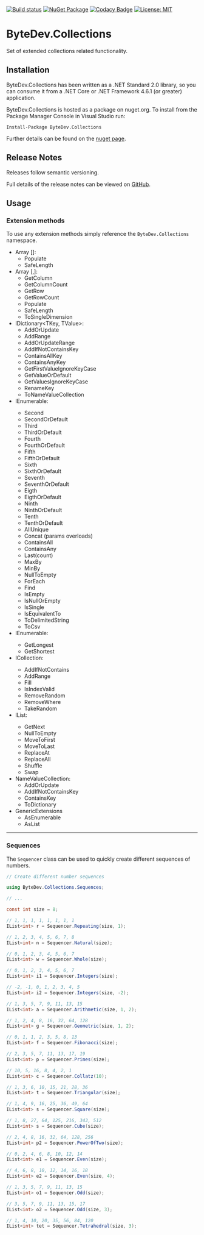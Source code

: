 [![Build status](https://ci.appveyor.com/api/projects/status/github/bytedev/ByteDev.Collections?branch=master&svg=true)](https://ci.appveyor.com/project/bytedev/ByteDev-Collections/branch/master)
[![NuGet Package](https://img.shields.io/nuget/v/ByteDev.Collections.svg)](https://www.nuget.org/packages/ByteDev.Collections)
[![Codacy Badge](https://api.codacy.com/project/badge/Grade/030a2d92bb2d4099962084f90dacfed0)](https://www.codacy.com/manual/ByteDev/ByteDev.Collections?utm_source=github.com&amp;utm_medium=referral&amp;utm_content=ByteDev/ByteDev.Collections&amp;utm_campaign=Badge_Grade)
[![License: MIT](https://img.shields.io/badge/License-MIT-green.svg)](https://github.com/ByteDev/ByteDev.Collections/blob/master/LICENSE)

# ByteDev.Collections

Set of extended collections related functionality.

## Installation

ByteDev.Collections has been written as a .NET Standard 2.0 library, so you can consume it from a .NET Core or .NET Framework 4.6.1 (or greater) application.

ByteDev.Collections is hosted as a package on nuget.org.  To install from the Package Manager Console in Visual Studio run:

`Install-Package ByteDev.Collections`

Further details can be found on the [nuget page](https://www.nuget.org/packages/ByteDev.Collections/).

## Release Notes

Releases follow semantic versioning.

Full details of the release notes can be viewed on [GitHub](https://github.com/ByteDev/ByteDev.Collections/blob/master/docs/RELEASE-NOTES.md).

## Usage

### Extension methods

To use any extension methods simply reference the `ByteDev.Collections` namespace.

- Array []:
  - Populate
  - SafeLength
- Array [,]:
  - GetColumn
  - GetColumnCount
  - GetRow
  - GetRowCount
  - Populate
  - SafeLength
  - ToSingleDimension
- IDictionary<TKey, TValue>:
  - AddOrUpdate
  - AddRange
  - AddOrUpdateRange
  - AddIfNotContainsKey
  - ContainsAllKey
  - ContainsAnyKey
  - GetFirstValueIgnoreKeyCase  
  - GetValueOrDefault
  - GetValuesIgnoreKeyCase
  - RenameKey
  - ToNameValueCollection
- IEnumerable<T>:
  - Second
  - SecondOrDefault
  - Third
  - ThirdOrDefault
  - Fourth
  - FourthOrDefault
  - Fifth
  - FifthOrDefault
  - Sixth
  - SixthOrDefault
  - Seventh
  - SeventhOrDefault
  - Eigth
  - EigthOrDefault
  - Ninth
  - NinthOrDefault
  - Tenth
  - TenthOrDefault
  - AllUnique
  - Concat (params overloads)
  - ContainsAll
  - ContainsAny
  - Last(count)
  - MaxBy
  - MinBy
  - NullToEmpty
  - ForEach
  - Find
  - IsEmpty
  - IsNullOrEmpty
  - IsSingle
  - IsEquivalentTo
  - ToDelimitedString
  - ToCsv
- IEnumerable<string>:
  - GetLongest
  - GetShortest 
- ICollection<T>:
  - AddIfNotContains
  - AddRange
  - Fill
  - IsIndexValid
  - RemoveRandom
  - RemoveWhere
  - TakeRandom
- IList<T>:
  - GetNext
  - NullToEmpty
  - MoveToFirst
  - MoveToLast
  - ReplaceAt
  - ReplaceAll
  - Shuffle
  - Swap
- NameValueCollection: 
  - AddOrUpdate
  - AddIfNotContainsKey
  - ContainsKey
  - ToDictionary
- GenericExtensions
  - AsEnumerable
  - AsList

---

### Sequences

The `Sequencer` class can be used to quickly create different sequences of numbers.

```csharp
// Create different number sequences

using ByteDev.Collections.Sequences;

// ...

const int size = 8;

// 1, 1, 1, 1, 1, 1, 1, 1
IList<int> r = Sequencer.Repeating(size, 1);

// 1, 2, 3, 4, 5, 6, 7, 8
IList<int> n = Sequencer.Natural(size);

// 0, 1, 2, 3, 4, 5, 6, 7
IList<int> w = Sequencer.Whole(size);

// 0, 1, 2, 3, 4, 5, 6, 7
IList<int> i1 = Sequencer.Integers(size);

// -2, -1, 0, 1, 2, 3, 4, 5
IList<int> i2 = Sequencer.Integers(size, -2);

// 1, 3, 5, 7, 9, 11, 13, 15
IList<int> a = Sequencer.Arithmetic(size, 1, 2);

// 1, 2, 4, 8, 16, 32, 64, 128
IList<int> g = Sequencer.Geometric(size, 1, 2);

// 0, 1, 1, 2, 3, 5, 8, 13
IList<int> f = Sequencer.Fibonacci(size);

// 2, 3, 5, 7, 11, 13, 17, 19
IList<int> p = Sequencer.Primes(size);

// 10, 5, 16, 8, 4, 2, 1
IList<int> c = Sequencer.Collatz(10);

// 1, 3, 6, 10, 15, 21, 28, 36
IList<int> t = Sequencer.Triangular(size);

// 1, 4, 9, 16, 25, 36, 49, 64
IList<int> s = Sequencer.Square(size);

// 1, 8, 27, 64, 125, 216, 343, 512
IList<int> s = Sequencer.Cube(size);

// 2, 4, 8, 16, 32, 64, 128, 256
IList<int> p2 = Sequencer.PowerOfTwo(size);

// 0, 2, 4, 6, 8, 10, 12, 14
IList<int> e1 = Sequencer.Even(size);

// 4, 6, 8, 10, 12, 14, 16, 18
IList<int> e2 = Sequencer.Even(size, 4);

// 1, 3, 5, 7, 9, 11, 13, 15
IList<int> o1 = Sequencer.Odd(size);

// 3, 5, 7, 9, 11, 13, 15, 17
IList<int> o2 = Sequencer.Odd(size, 3);

// 1, 4, 10, 20, 35, 56, 84, 120
IList<int> tet = Sequencer.Tetrahedral(size, 3);
```
